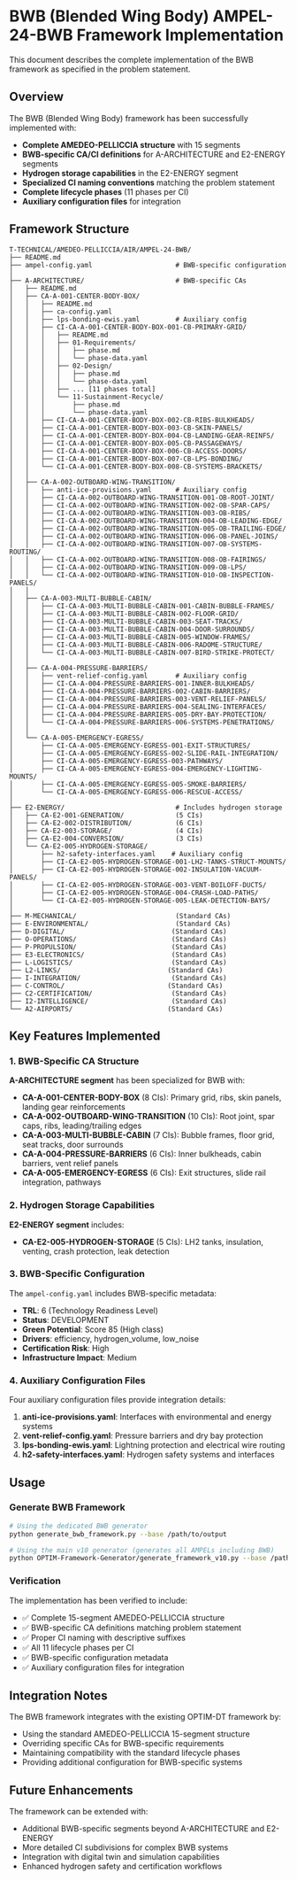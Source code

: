 # BWB (Blended Wing Body) AMPEL-24-BWB Framework Implementation

This document describes the complete implementation of the BWB framework as specified in the problem statement.

## Overview

The BWB (Blended Wing Body) framework has been successfully implemented with:

- **Complete AMEDEO-PELLICCIA structure** with 15 segments
- **BWB-specific CA/CI definitions** for A-ARCHITECTURE and E2-ENERGY segments
- **Hydrogen storage capabilities** in the E2-ENERGY segment
- **Specialized CI naming conventions** matching the problem statement
- **Complete lifecycle phases** (11 phases per CI)
- **Auxiliary configuration files** for integration

## Framework Structure

```
T-TECHNICAL/AMEDEO-PELLICCIA/AIR/AMPEL-24-BWB/
├── README.md
├── ampel-config.yaml                     # BWB-specific configuration
│
├── A-ARCHITECTURE/                       # BWB-specific CAs
│   ├── README.md
│   ├── CA-A-001-CENTER-BODY-BOX/
│   │   ├── README.md
│   │   ├── ca-config.yaml
│   │   ├── lps-bonding-ewis.yaml         # Auxiliary config
│   │   ├── CI-CA-A-001-CENTER-BODY-BOX-001-CB-PRIMARY-GRID/
│   │   │   ├── README.md
│   │   │   ├── 01-Requirements/
│   │   │   │   ├── phase.md
│   │   │   │   └── phase-data.yaml
│   │   │   ├── 02-Design/
│   │   │   │   ├── phase.md
│   │   │   │   └── phase-data.yaml
│   │   │   ├── ... [11 phases total]
│   │   │   └── 11-Sustainment-Recycle/
│   │   │       ├── phase.md
│   │   │       └── phase-data.yaml
│   │   ├── CI-CA-A-001-CENTER-BODY-BOX-002-CB-RIBS-BULKHEADS/
│   │   ├── CI-CA-A-001-CENTER-BODY-BOX-003-CB-SKIN-PANELS/
│   │   ├── CI-CA-A-001-CENTER-BODY-BOX-004-CB-LANDING-GEAR-REINFS/
│   │   ├── CI-CA-A-001-CENTER-BODY-BOX-005-CB-PASSAGEWAYS/
│   │   ├── CI-CA-A-001-CENTER-BODY-BOX-006-CB-ACCESS-DOORS/
│   │   ├── CI-CA-A-001-CENTER-BODY-BOX-007-CB-LPS-BONDING/
│   │   └── CI-CA-A-001-CENTER-BODY-BOX-008-CB-SYSTEMS-BRACKETS/
│   │
│   ├── CA-A-002-OUTBOARD-WING-TRANSITION/
│   │   ├── anti-ice-provisions.yaml      # Auxiliary config
│   │   ├── CI-CA-A-002-OUTBOARD-WING-TRANSITION-001-OB-ROOT-JOINT/
│   │   ├── CI-CA-A-002-OUTBOARD-WING-TRANSITION-002-OB-SPAR-CAPS/
│   │   ├── CI-CA-A-002-OUTBOARD-WING-TRANSITION-003-OB-RIBS/
│   │   ├── CI-CA-A-002-OUTBOARD-WING-TRANSITION-004-OB-LEADING-EDGE/
│   │   ├── CI-CA-A-002-OUTBOARD-WING-TRANSITION-005-OB-TRAILING-EDGE/
│   │   ├── CI-CA-A-002-OUTBOARD-WING-TRANSITION-006-OB-PANEL-JOINS/
│   │   ├── CI-CA-A-002-OUTBOARD-WING-TRANSITION-007-OB-SYSTEMS-ROUTING/
│   │   ├── CI-CA-A-002-OUTBOARD-WING-TRANSITION-008-OB-FAIRINGS/
│   │   ├── CI-CA-A-002-OUTBOARD-WING-TRANSITION-009-OB-LPS/
│   │   └── CI-CA-A-002-OUTBOARD-WING-TRANSITION-010-OB-INSPECTION-PANELS/
│   │
│   ├── CA-A-003-MULTI-BUBBLE-CABIN/
│   │   ├── CI-CA-A-003-MULTI-BUBBLE-CABIN-001-CABIN-BUBBLE-FRAMES/
│   │   ├── CI-CA-A-003-MULTI-BUBBLE-CABIN-002-FLOOR-GRID/
│   │   ├── CI-CA-A-003-MULTI-BUBBLE-CABIN-003-SEAT-TRACKS/
│   │   ├── CI-CA-A-003-MULTI-BUBBLE-CABIN-004-DOOR-SURROUNDS/
│   │   ├── CI-CA-A-003-MULTI-BUBBLE-CABIN-005-WINDOW-FRAMES/
│   │   ├── CI-CA-A-003-MULTI-BUBBLE-CABIN-006-RADOME-STRUCTURE/
│   │   └── CI-CA-A-003-MULTI-BUBBLE-CABIN-007-BIRD-STRIKE-PROTECT/
│   │
│   ├── CA-A-004-PRESSURE-BARRIERS/
│   │   ├── vent-relief-config.yaml       # Auxiliary config
│   │   ├── CI-CA-A-004-PRESSURE-BARRIERS-001-INNER-BULKHEADS/
│   │   ├── CI-CA-A-004-PRESSURE-BARRIERS-002-CABIN-BARRIERS/
│   │   ├── CI-CA-A-004-PRESSURE-BARRIERS-003-VENT-RELIEF-PANELS/
│   │   ├── CI-CA-A-004-PRESSURE-BARRIERS-004-SEALING-INTERFACES/
│   │   ├── CI-CA-A-004-PRESSURE-BARRIERS-005-DRY-BAY-PROTECTION/
│   │   └── CI-CA-A-004-PRESSURE-BARRIERS-006-SYSTEMS-PENETRATIONS/
│   │
│   └── CA-A-005-EMERGENCY-EGRESS/
│       ├── CI-CA-A-005-EMERGENCY-EGRESS-001-EXIT-STRUCTURES/
│       ├── CI-CA-A-005-EMERGENCY-EGRESS-002-SLIDE-RAIL-INTEGRATION/
│       ├── CI-CA-A-005-EMERGENCY-EGRESS-003-PATHWAYS/
│       ├── CI-CA-A-005-EMERGENCY-EGRESS-004-EMERGENCY-LIGHTING-MOUNTS/
│       ├── CI-CA-A-005-EMERGENCY-EGRESS-005-SMOKE-BARRIERS/
│       └── CI-CA-A-005-EMERGENCY-EGRESS-006-RESCUE-ACCESS/
│
├── E2-ENERGY/                            # Includes hydrogen storage
│   ├── CA-E2-001-GENERATION/             (5 CIs)
│   ├── CA-E2-002-DISTRIBUTION/           (6 CIs)
│   ├── CA-E2-003-STORAGE/                (4 CIs)
│   ├── CA-E2-004-CONVERSION/             (3 CIs)
│   └── CA-E2-005-HYDROGEN-STORAGE/
│       ├── h2-safety-interfaces.yaml    # Auxiliary config
│       ├── CI-CA-E2-005-HYDROGEN-STORAGE-001-LH2-TANKS-STRUCT-MOUNTS/
│       ├── CI-CA-E2-005-HYDROGEN-STORAGE-002-INSULATION-VACUUM-PANELS/
│       ├── CI-CA-E2-005-HYDROGEN-STORAGE-003-VENT-BOILOFF-DUCTS/
│       ├── CI-CA-E2-005-HYDROGEN-STORAGE-004-CRASH-LOAD-PATHS/
│       └── CI-CA-E2-005-HYDROGEN-STORAGE-005-LEAK-DETECTION-BAYS/
│
├── M-MECHANICAL/                         (Standard CAs)
├── E-ENVIRONMENTAL/                      (Standard CAs)
├── D-DIGITAL/                           (Standard CAs)
├── O-OPERATIONS/                        (Standard CAs)
├── P-PROPULSION/                        (Standard CAs)
├── E3-ELECTRONICS/                      (Standard CAs)
├── L-LOGISTICS/                         (Standard CAs)
├── L2-LINKS/                           (Standard CAs)
├── I-INTEGRATION/                       (Standard CAs)
├── C-CONTROL/                          (Standard CAs)
├── C2-CERTIFICATION/                    (Standard CAs)
├── I2-INTELLIGENCE/                     (Standard CAs)
└── A2-AIRPORTS/                        (Standard CAs)
```

## Key Features Implemented

### 1. BWB-Specific CA Structure

**A-ARCHITECTURE segment** has been specialized for BWB with:
- **CA-A-001-CENTER-BODY-BOX** (8 CIs): Primary grid, ribs, skin panels, landing gear reinforcements
- **CA-A-002-OUTBOARD-WING-TRANSITION** (10 CIs): Root joint, spar caps, ribs, leading/trailing edges
- **CA-A-003-MULTI-BUBBLE-CABIN** (7 CIs): Bubble frames, floor grid, seat tracks, door surrounds
- **CA-A-004-PRESSURE-BARRIERS** (6 CIs): Inner bulkheads, cabin barriers, vent relief panels
- **CA-A-005-EMERGENCY-EGRESS** (6 CIs): Exit structures, slide rail integration, pathways

### 2. Hydrogen Storage Capabilities

**E2-ENERGY segment** includes:
- **CA-E2-005-HYDROGEN-STORAGE** (5 CIs): LH2 tanks, insulation, venting, crash protection, leak detection

### 3. BWB-Specific Configuration

The `ampel-config.yaml` includes BWB-specific metadata:
- **TRL**: 6 (Technology Readiness Level)
- **Status**: DEVELOPMENT
- **Green Potential**: Score 85 (High class)
- **Drivers**: efficiency, hydrogen_volume, low_noise
- **Certification Risk**: High
- **Infrastructure Impact**: Medium

### 4. Auxiliary Configuration Files

Four auxiliary configuration files provide integration details:

1. **anti-ice-provisions.yaml**: Interfaces with environmental and energy systems
2. **vent-relief-config.yaml**: Pressure barriers and dry bay protection
3. **lps-bonding-ewis.yaml**: Lightning protection and electrical wire routing
4. **h2-safety-interfaces.yaml**: Hydrogen safety systems and interfaces

## Usage

### Generate BWB Framework

```bash
# Using the dedicated BWB generator
python generate_bwb_framework.py --base /path/to/output

# Using the main v10 generator (generates all AMPELs including BWB)
python OPTIM-Framework-Generator/generate_framework_v10.py --base /path/to/output
```

### Verification

The implementation has been verified to include:
- ✅ Complete 15-segment AMEDEO-PELLICCIA structure
- ✅ BWB-specific CA definitions matching problem statement
- ✅ Proper CI naming with descriptive suffixes
- ✅ All 11 lifecycle phases per CI
- ✅ BWB-specific configuration metadata
- ✅ Auxiliary configuration files for integration

## Integration Notes

The BWB framework integrates with the existing OPTIM-DT framework by:
- Using the standard AMEDEO-PELLICCIA 15-segment structure
- Overriding specific CAs for BWB-specific requirements
- Maintaining compatibility with the standard lifecycle phases
- Providing additional configuration for BWB-specific systems

## Future Enhancements

The framework can be extended with:
- Additional BWB-specific segments beyond A-ARCHITECTURE and E2-ENERGY
- More detailed CI subdivisions for complex BWB systems
- Integration with digital twin and simulation capabilities
- Enhanced hydrogen safety and certification workflows